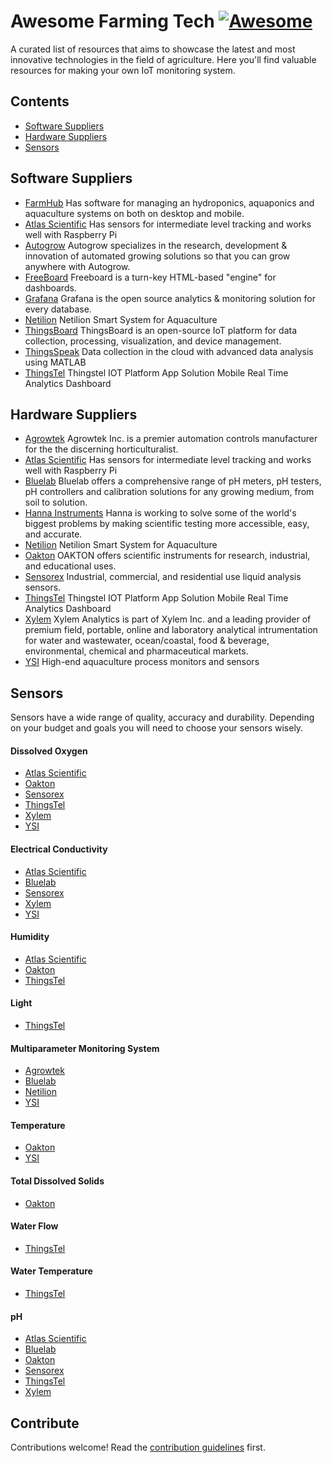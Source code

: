 # Awesome Farming Tech [![Awesome](https://awesome.re/badge.svg)](https://awesome.re)

A curated list of resources that aims to showcase the latest and most innovative technologies in the field of agriculture.  Here you'll find valuable resources for making your own IoT monitoring system.

## Contents

- [Software Suppliers](#software-suppliers)
- [Hardware Suppliers](#hardware-suppliers)
- [Sensors](#sensors)

## Software Suppliers

- [FarmHub](https://farmhub.ag) Has software for managing an hydroponics, aquaponics and aquaculture systems on both on desktop and mobile.
- [Atlas Scientific](https://atlas-scientific.com) Has sensors for intermediate level tracking and works well with Raspberry Pi
- [Autogrow](https://autogrow.com/) Autogrow specializes in the research, development &amp; innovation of automated growing solutions so that you can grow anywhere with Autogrow.
- [FreeBoard](https://github.com/Freeboard/freeboard) Freeboard is a turn-key HTML-based "engine" for dashboards.
- [Grafana](https://grafana.com/) Grafana is the open source analytics & monitoring solution for every database.
- [Netilion](https://netilion.endress.com/smart-systems/aquaculture) Netilion Smart System for Aquaculture
- [ThingsBoard](https://github.com/thingsboard/thingsboard) ThingsBoard is an open-source IoT platform for data collection, processing, visualization, and device management.
- [ThingsSpeak](https://thingspeak.com/) Data collection in the cloud with advanced data analysis using MATLAB
- [ThingsTel](https://www.thingstel.com/) Thingstel IOT Platform App Solution Mobile Real Time Analytics Dashboard

## Hardware Suppliers

- [Agrowtek](https://www.agrowtek.com/) Agrowtek Inc. is a premier automation controls manufacturer for the the discerning horticulturalist.
- [Atlas Scientific](https://atlas-scientific.com) Has sensors for intermediate level tracking and works well with Raspberry Pi
- [Bluelab](https://bluelab.com) Bluelab offers a comprehensive range of pH meters, pH testers, pH controllers and calibration solutions for any growing medium, from soil to solution.
- [Hanna Instruments](https://intl.hannainst.com/) Hanna is working to solve some of the world's biggest problems by making scientific testing more accessible, easy, and accurate.
- [Netilion](https://netilion.endress.com/smart-systems/aquaculture) Netilion Smart System for Aquaculture
- [Oakton](http://www.4oakton.com/) OAKTON offers scientific instruments for research, industrial, and educational uses.
- [Sensorex](https://sensorex.com/) Industrial, commercial, and residential use liquid analysis sensors.
- [ThingsTel](https://www.thingstel.com/) Thingstel IOT Platform App Solution Mobile Real Time Analytics Dashboard
- [Xylem](https://www.xylemanalytics.com/) Xylem Analytics is part of Xylem Inc. and a leading provider of premium field, portable, online and laboratory analytical intrumentation for water and wastewater, ocean/coastal, food & beverage, environmental, chemical and pharmaceutical markets.
- [YSI](https://www.ysi.com) High-end aquaculture process monitors and sensors

## Sensors

Sensors have a wide range of quality, accuracy and durability.  Depending on your budget and goals you will need to choose your sensors wisely.

#### Dissolved Oxygen

- [Atlas Scientific](https://atlas-scientific.com/dissolved-oxygen/)
- [Oakton](http://www.4oakton.com/proddetail.asp?parent=83&prod=307&value=detail)
- [Sensorex](https://sensorex.com/product/do6400-dissolved-oxygen-sensor/)
- [ThingsTel](https://www.thingstel.com/documents/DISSOLVED_OXYGEN.pdf)
- [Xylem](https://www.xylemanalytics.com/en/products/ph-orp-cond-do-meters-and-probes/oxygen-sensors)
- [YSI](https://www.ysi.com/Product/id-5562/5562-Polarographic-DO-Temperature-and-Conductivity-Cable)

#### Electrical Conductivity

- [Atlas Scientific](https://atlas-scientific.com/conductivity/)
- [Bluelab](https://bluelab.com/new_zealand/bluelab-pro-controller-conductivity-probe)
- [Sensorex](https://sensorex.com/product/cs700-contacting-conductivity-sensor/)
- [Xylem](https://www.xylemanalytics.com/en/products/ph-orp-cond-do-meters-and-probes/conductivity-cells)
- [YSI](https://www.ysi.com/Product/id-5562/5562-Polarographic-DO-Temperature-and-Conductivity-Cable)

#### Humidity

- [Atlas Scientific](https://atlas-scientific.com/probes/ezo-hum-embedded-humidity-sensor/)
- [Oakton](http://www.4oakton.com/products.asp?parent=106&prod=107)
- [ThingsTel](https://www.thingstel.com/documents/TEMP_HUMIDITY_V2.pdf)

#### Light

- [ThingsTel](https://www.thingstel.com/documents/LIGHTSENSOR_V2.pdf)

#### Multiparameter Monitoring System

- [Agrowtek](https://www.agrowtek.com/index.php/products/sensors/hydro-sensors/sxh-ph-ec-temp-hydroponics-sensor-14-detail)
- [Bluelab](https://bluelab.com/new_zealand/bluelab-guardian-monitor)
- [Netilion](https://netilion.endress.com/smart-systems/aquaculture/buy-smart-system-for-aquaculture)
- [YSI](https://www.ysi.com/5200A)

#### Temperature

- [Oakton](http://www.4oakton.com/products.asp?parent=93&prod=309)
- [YSI](https://www.ysi.com/Product/id-5562/5562-Polarographic-DO-Temperature-and-Conductivity-Cable)

#### Total Dissolved Solids

- [Oakton](http://www.4oakton.com/products.asp?parent=50&prod=56)

#### Water Flow

- [ThingsTel](https://www.thingstel.com/documents/WATER_FLOW.pdf)

#### Water Temperature

- [ThingsTel](https://www.thingstel.com/documents/WATER_TEMP_V2.pdf)

#### pH

- [Atlas Scientific](https://atlas-scientific.com/ph/)
- [Bluelab](https://bluelab.com/new_zealand/bluelab-ph-probe)
- [Oakton](http://www.4oakton.com/products.asp?parent=1&prod=38)
- [Sensorex](https://sensorex.com/product/improved-s272cd-online-process-ph-sensor/)
- [ThingsTel](https://www.thingstel.com/documents/pH_SENSOR.pdf)
- [Xylem](https://www.xylemanalytics.com/en/products/ph-orp-cond-do-meters-and-probes/ph-electrodes)

## Contribute

Contributions welcome! Read the [contribution guidelines](contributing.md) first.
